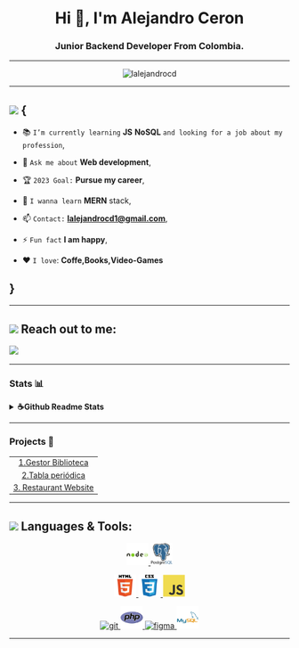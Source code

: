 <h1 align="center">Hi 👋, I'm Alejandro Ceron</h1>
<h3 align="center">Junior Backend Developer From Colombia.</h3>

---

<p align="center"> <img src="https://komarev.com/ghpvc/?username=lalejandrocd&label=Profile%20views&color=0e75b6&style=flat" alt="lalejandrocd" /> </p>

---

## <img src="https://media.giphy.com/media/WUlplcMpOCEmTGBtBW/giphy.gif" width="40">  {


- 📚 `I’m currently learning` **JS** **NoSQL** `and looking for a job about my profession`,

- 💬 `Ask me about` **Web development**,

- 🏆 `2023 Goal:` **Pursue my career**,

- 🏫 `I wanna learn` **MERN** stack,

- 📫 `Contact:` **lalejandrocd1@gmail.com**,

- ⚡ `Fun fact` **I am happy**,

- ❤️ `I love`: **Coffe,Books,Video-Games**

##  }

---

## <img src="https://media.giphy.com/media/LnQjpWaON8nhr21vNW/giphy.gif" width="40"> **Reach out to me:** ️

[<img src="https://img.shields.io/badge/lalejandrocd-%230077B5.svg?&style=for-the-badge&logo=linkedin&logoColor=white" />](https://www.linkedin.com/in/lalejandrocd/)

<!-- [![ko-fi](https://ko-fi.com/img/githubbutton_sm.svg)](https://ko-fi.com/F1F5ONIGX) -->


---

### Stats 📊

<details>
<summary> <b> ☕Github Readme Stats</b></summary>
<br>
<p align="center">
<img height="180em" src="https://github-readme-stats.vercel.app/api/top-langs?username=lalejandrocd&show_icons=true&locale=en&layout=compact&theme=gotham" alt="lalejandrocd" />
&nbsp;<img height="180oem" src="https://github-readme-stats.vercel.app/api?username=lalejandrocd&show_icons=true&locale=en&theme=gotham&hide_border=false" alt="lalejandrocd" />
<img height="180oem" src="https://github-readme-streak-stats.herokuapp.com/?user=lalejandrocd&theme=gotham" alt="lalejandrocd" />
</p>
</details>

---

### Projects 💪
<p align="center"></p>
<table width="100%">
<tr>
<td align="center">
<a href="https://github.com/lAlejandrocd/gestor_biblioteca.git">1.Gestor Biblioteca</a>
</td>
</tr>
<tr>
<td align="center">
<a href="https://github.com/lAlejandrocd/periodic-table">2.Tabla periódica</a>
</td>
</tr>
<tr>
<td align="center">
<a href="https://github.com/lAlejandrocd/restaurant-website">3. Restaurant Website</a>
</td>
</tr>
</table>

---
## <img src="https://media.giphy.com/media/j2pOGeGYKe2xCCKwfi/giphy.gif" width="40"> **Languages & Tools:**

<p align="center">
<a href="https://nodejs.org" target="_blank" rel="noreferrer"> <img src="https://raw.githubusercontent.com/devicons/devicon/master/icons/nodejs/nodejs-original-wordmark.svg" alt="nodejs" width="40" height="40"/> </a> <a href="https://www.photoshop.com/en" target="_blank" rel="noreferrer"> <img src="https://raw.githubusercontent.com/devicons/devicon/master/icons/postgresql/postgresql-original-wordmark.svg" alt="postgresql" width="40" height="40"/> </a>
</p>
<p align="center">
<a href="https://www.w3.org/html/" target="_blank" rel="noreferrer"> <img src="https://raw.githubusercontent.com/devicons/devicon/master/icons/html5/html5-original-wordmark.svg" alt="html5" width="40" height="40"/> </a> <a href="https://www.w3schools.com/css/" target="_blank" rel="noreferrer"> <img src="https://raw.githubusercontent.com/devicons/devicon/master/icons/css3/css3-original-wordmark.svg" alt="css3" width="40" height="40"/> </a>
<img src="https://raw.githubusercontent.com/devicons/devicon/master/icons/javascript/javascript-original.svg" alt="javascript" width="40" height="40"/> </a></p>
<p align="center"><a href="https://git-scm.com/" target="_blank" rel="noreferrer"> <img src="https://www.vectorlogo.zone/logos/git-scm/git-scm-icon.svg" alt="git" width="40" height="40"/> </a><a href="https://developer.mozilla.org/en-US/docs/Web/JavaScript" target="_blank" rel="noreferrer"></a>
</a> <a href="https://www.php.net" target="_blank" rel="noreferrer"> <img src="https://raw.githubusercontent.com/devicons/devicon/master/icons/php/php-original.svg" alt="php" width="40" height="40"/> </a> <a href="https://www.figma.com/" target="_blank" rel="noreferrer"> <img src="https://www.vectorlogo.zone/logos/figma/figma-icon.svg" alt="figma" width="40" height="40"/> </a>     <a href="https://www.mysql.com/" target="_blank" rel="noreferrer"> <img src="https://raw.githubusercontent.com/devicons/devicon/master/icons/mysql/mysql-original-wordmark.svg" alt="mysql" width="40" height="40"/> </a></p>

---

[Linkelin]: https://www.linkedin.com/in/lalejandrocd/

